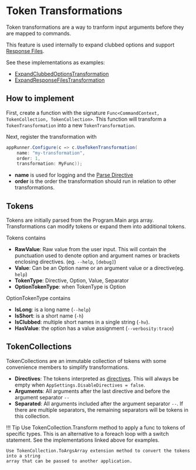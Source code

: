 # Token Transformations

Token transformations are a way to tranform input arguments before they are mapped to commands.

This feature is used internally to expand clubbed options and support [Response Files](../ArgumentValues/response-files.md).

See these implementations as examples:

  * [ExpandClubbedOptionsTransformation](https://github.com/bilal-fazlani/commanddotnet/blob/master/CommandDotNet/Tokens/ExpandClubbedOptionsTransformation.cs)
  * [ExpandResponseFilesTransformation](https://github.com/bilal-fazlani/commanddotnet/blob/master/CommandDotNet/Tokens/ExpandResponseFilesTransformation.cs)

## How to implement

First, create a function with the signature `Func<CommandContext, TokenCollection, TokenCollection>`.
This function will transform a `TokenTransformation` into a new `TokenTransformation`.

Next, register the transformation with 

```c#
appRunner.Configure(c => c.UseTokenTransformation(
    name: "my-transformation", 
    order: 1, 
    transformation: MyFunc));
```

* __name__ is used for logging and the [Parse Directive](directives.md)
* __order__ is the order the transformation should run in relation to other transformations.

## Tokens

Tokens are initially parsed from the Program.Main args array. Transformations can modify tokens or expand them into additional tokens.

Tokens contains

* __RawValue__: Raw value from the user input. This will contain the punctuation used to denote option and argument names or brackets enclosing directives. (eg. `--help`, `[debug]`)
* __Value__: Can be an Option name or an argument value or a directive(eg. `help`) 
* __TokenType__: Directive, Option, Value, Separator
* __OptionTokenType__: when TokenType is Option

OptionTokenType contains

* __IsLong__: is a long name (`--help`)
* __IsShort__: is a short name (`-h`)
* __IsClubbed__: multiple short names in a single string (`-hv`).
* __HasValue__: the option has a value assignment (`--verbosity:trace`)

## TokenCollections

TokenCollections are an immutable collection of tokens with some convenience members to simplify transformations.

* __Directives__: The tokens interpreted as [directives](directives.md). This will always be empty when `AppSettings.DisableDirectives = false`.
* __Arguments__: All arguments after the last directive and before the argument separator `--`
* __Separated__: All arguments included after the argument separator  `--`. If there are multiple separators, the remaining separators will be tokens in this collection.


!!! Tip
    Use TokenCollection.Transform method to apply a func to tokens of specific types. 
    This is an alternative to a foreach loop with a switch statement.
    See the implementations linked above for examples.

    Use TokenCollection.ToArgsArray extension method to convert the tokens into a string
    array that can be passed to another application.